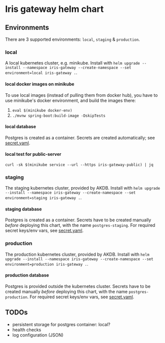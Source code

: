 # Iris gateway helm chart

## Environments
There are 3 supported environments: `local`, `staging` & `production`.

### local
A local kubernetes cluster, e.g. minikube. Install with `helm upgrade --install --namespace iris-gateway --create-namespace --set environment=local iris-gateway .`.

#### local docker images on minikube
To use local images (instead of pulling them from docker hub), you have to use minikube's docker environment, 
and build the images there:
1. `eval $(minikube docker-env)`
1. `./mvnw spring-boot:build-image -DskipTests`

#### local database
Postgres is created as a container. Secrets are created automatically; see [secret.yaml](templates/postgres/secret.yaml).

#### local test for public-server
`curl -sk $(minikube service --url --https iris-gateway-public) | jq`

### staging
The staging kubernetes cluster, provided by AKDB. Install with `helm upgrade --install --namespace iris-gateway --create-namespace --set environment=staging iris-gateway .`.

#### staging database
Postgres is created as a container. Secrets have to be created manually _before_ deploying this chart, 
with the name `postgres-staging`. For required secret keys/env vars, see [secret.yaml](templates/postgres/secret.yaml).

### production
The production kubernetes cluster, provided by AKDB. Install with `helm upgrade --install --namespace iris-gateway --create-namespace --set environment=production iris-gateway .`.

#### production database
Postgres is provided outside the kubernetes cluster. Secrets have to be created manually _before_ deploying this chart,
with the name `postgres-production`. For required secret keys/env vars, see [secret.yaml](templates/postgres/secret.yaml).

## TODOs
- persistent storage for postgres container: local?
- health checks
- log configuration (JSON)
